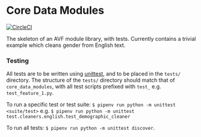 # Core Data Modules

[![CircleCI](https://circleci.com/gh/AfricasVoices/experimental_CoreDataModules/tree/master.svg?style=shield)](https://circleci.com/gh/AfricasVoices/experimental_CoreDataModules/tree/master)

The skeleton of an AVF module library, with tests. 
Currently contains a trivial example which cleans gender from English text.

### Testing
All tests are to be written using [unittest](https://docs.python.org/3/library/unittest.html), 
and to be placed in the `tests/` directory.
The structure of the `tests/` directory should match that of `core_data_modules`, with all test scripts prefixed
with `test_` e.g. `test_feature_1.py`.

To run a specific test or test suite: `$ pipenv run python -m unittest <suite/test>` 
e.g. `$ pipenv run python -m unittest test.cleaners.english.test_demographic_cleaner`

To run all tests: `$ pipenv run python -m unittest discover`.

